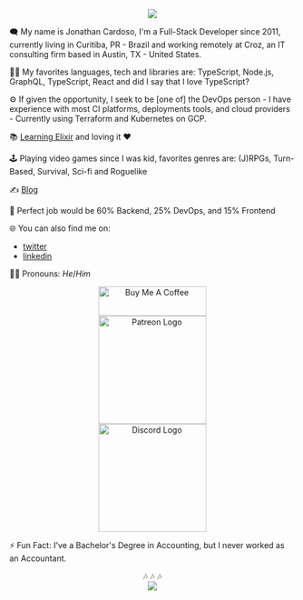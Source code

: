<p align="center"><img src="https://i.imgur.com/DkqE6y7.png" /></p>


🗨 My name is Jonathan Cardoso, I'm a Full-Stack Developer since 2011, currently living in Curitiba, PR - Brazil and working remotely at Croz, an IT consulting firm based in Austin, TX - United States.

👨‍💻 My favorites languages, tech and libraries are: TypeScript, Node.js, GraphQL, TypeScript, React and did I say that I love TypeScript?

⚙ If given the opportunity, I seek to be [one of] the DevOps person - I have experience with most CI platforms, deployments tools, and cloud providers - Currently using Terraform and Kubernetes on GCP.

📚 [Learning Elixir](https://github.com/JCMais/learning/tree/master/elixir) and loving it ❤

🕹 Playing video games since I was kid, favorites genres are: (J)RPGs, Turn-Based, Survival, Sci-fi and Roguelike

✍ [Blog](https://jonathancardoso.com/)

🤩 Perfect job would be 60% Backend, 25% DevOps, and 15% Frontend

🌐 You can also find me on:
  - [twitter](https://twitter.com/_jonathancardos)
  - [linkedin](https://www.linkedin.com/in/jonathancardoso/)

🙋‍♂️ Pronouns: _He_/_Him_

<p align="center">
  <a href="https://www.buymeacoffee.com/jonathancardoso" target="_blank">
    <img src="https://cdn.buymeacoffee.com/buttons/v2/default-black.png" alt="Buy Me A Coffee" height="52px" width="190px" />
  </a>
  <br />
  <a href="https://www.patreon.com/bePatron?u=19985213" data-patreon-widget-type="become-patron-button" title="Become a Patreon">
    <img src="https://c5.patreon.com/external/logo/become_a_patron_button@2x.png" width="190px" alt="Patreon Logo">
  </a>
  <br />
  <a href="https://discord.io/jonathancardoso" title="Join our Discord Server">
    <img src="https://i.imgur.com/DlKeNmn.png" alt="Discord Logo" width="190px" />
  </a>
</p>

⚡ Fun Fact: I've a Bachelor's Degree in Accounting, but I never worked as an Accountant.

<p align="center">🎶 🎶 🎶<br /><a href="https://github.com/JCMais/spotify-svg-currently-playing" title="Pretty cool huh? Click for source-code"><img src="https://spotify-currently-playing.netlify.app/.netlify/functions/handler" /></a></p>
